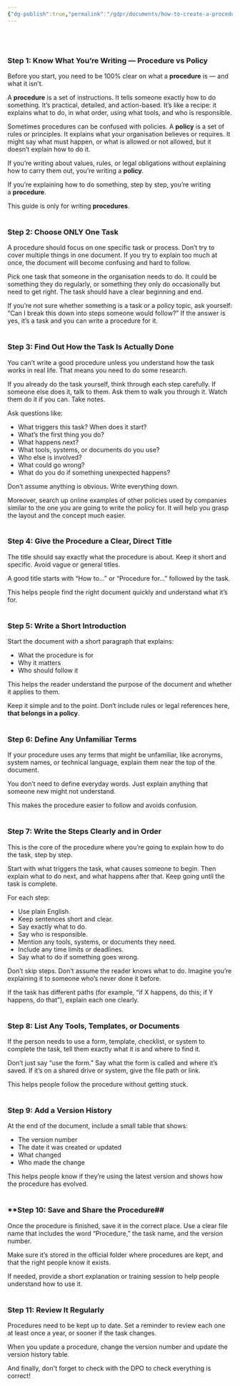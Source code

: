```yaml
---
{"dg-publish":true,"permalink":"/gdpr/documents/how-to-create-a-procedure/","title":["How to create a Procedure"]}
---
```


<br><br>
### **Step 1: Know What You’re Writing — Procedure vs Policy**

Before you start, you need to be 100% clear on what a **procedure** is — and what it isn’t.

A **procedure** is a set of instructions. It tells someone exactly how to do something. It’s practical, detailed, and action-based. It’s like a recipe: it explains what to do, in what order, using what tools, and who is responsible.

Sometimes procedures can be confused with policies. A **policy** is a set of rules or principles. It explains what your organisation believes or requires. It might say what must happen, or what is allowed or not allowed, but it doesn’t explain how to do it.

If you’re writing about values, rules, or legal obligations without explaining how to carry them out, you’re writing a **policy**.

If you’re explaining how to do something, step by step, you’re writing a **procedure**.

This guide is only for writing **procedures**. 
<br><br>
### **Step 2: Choose ONLY One Task**

A procedure should focus on one specific task or process. Don’t try to cover multiple things in one document. If you try to explain too much at once, the document will become confusing and hard to follow.

Pick one task that someone in the organisation needs to do. It could be something they do regularly, or something they only do occasionally but need to get right. The task should have a clear beginning and end.

If you’re not sure whether something is a task or a policy topic, ask yourself: “Can I break this down into steps someone would follow?” If the answer is yes, it’s a task and you can write a procedure for it.
<br><br>
### **Step 3: Find Out How the Task Is Actually Done**

You can’t write a good procedure unless you understand how the task works in real life. That means you need to do some research.

If you already do the task yourself, think through each step carefully. If someone else does it, talk to them. Ask them to walk you through it. Watch them do it if you can. Take notes.

Ask questions like:

- What triggers this task? When does it start?
- What’s the first thing you do?
- What happens next?
- What tools, systems, or documents do you use?
- Who else is involved?
- What could go wrong?
- What do you do if something unexpected happens?

Don’t assume anything is obvious. Write everything down.

Moreover, search up online examples of other policies used by companies similar to the one you are going to write the policy for. It will help you grasp the layout and the concept much easier. 
<br><br>
### **Step 4: Give the Procedure a Clear, Direct Title**

The title should say exactly what the procedure is about. Keep it short and specific. Avoid vague or general titles.

A good title starts with “How to…” or “Procedure for…” followed by the task.

This helps people find the right document quickly and understand what it’s for.
<br><br>
### **Step 5: Write a Short Introduction**

Start the document with a short paragraph that explains:

- What the procedure is for
- Why it matters
- Who should follow it

This helps the reader understand the purpose of the document and whether it applies to them.

Keep it simple and to the point. Don’t include rules or legal references here, **that belongs in a policy**.
<br><br>
### **Step 6: Define Any Unfamiliar Terms**

If your procedure uses any terms that might be unfamiliar, like acronyms, system names, or technical language, explain them near the top of the document.

You don’t need to define everyday words. Just explain anything that someone new might not understand.

This makes the procedure easier to follow and avoids confusion.
<br><br>
### **Step 7: Write the Steps Clearly and in Order**

This is the core of the procedure where you’re going to explain how to do the task, step by step.

Start with what triggers the task, what causes someone to begin. Then explain what to do next, and what happens after that. Keep going until the task is complete.

For each step:

- Use plain English.
- Keep sentences short and clear.
- Say exactly what to do.
- Say who is responsible.
- Mention any tools, systems, or documents they need.
- Include any time limits or deadlines.
- Say what to do if something goes wrong.

Don’t skip steps. Don’t assume the reader knows what to do. Imagine you’re explaining it to someone who’s never done it before.

If the task has different paths (for example, “if X happens, do this; if Y happens, do that”), explain each one clearly.
<br><br>
### **Step 8: List Any Tools, Templates, or Documents**

If the person needs to use a form, template, checklist, or system to complete the task, tell them exactly what it is and where to find it.

Don’t just say “use the form.” Say what the form is called and where it’s saved. If it’s on a shared drive or system, give the file path or link.

This helps people follow the procedure without getting stuck.
<br><br>
### **Step 9: Add a Version History**

At the end of the document, include a small table that shows:

- The version number
- The date it was created or updated
- What changed
- Who made the change

This helps people know if they’re using the latest version and shows how the procedure has evolved.
<br><br>
### **Step 10: Save and Share the Procedure##

Once the procedure is finished, save it in the correct place. Use a clear file name that includes the word “Procedure,” the task name, and the version number.

Make sure it’s stored in the official folder where procedures are kept, and that the right people know it exists.

If needed, provide a short explanation or training session to help people understand how to use it.
<br><br>
### **Step 11: Review It Regularly**

Procedures need to be kept up to date. Set a reminder to review each one at least once a year, or sooner if the task changes.

When you update a procedure, change the version number and update the version history table.


And finally, don't forget to check with the DPO to check everything is correct!